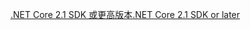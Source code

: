 [<span data-ttu-id="060ba-101">.NET Core 2.1 SDK 或更高版本</span><span class="sxs-lookup"><span data-stu-id="060ba-101">.NET Core 2.1 SDK or later</span></span>](https://www.microsoft.com/net/download/all)